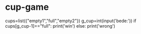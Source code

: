 # cup-game
cups=list({"empty1","full","empty2"})
g_cup=int(input('bede:'))
if cups[g_cup-1]=="full":
    print('win')
else:
    print('wrong')

